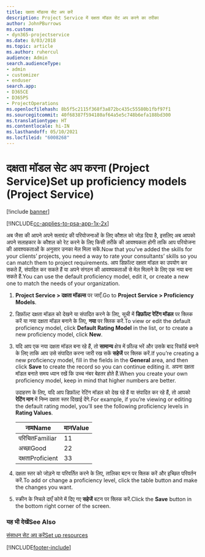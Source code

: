 ```yaml
---
title: दक्षता मॉडल्स सेट अप करें
description: Project Service में दक्षता मॉडल सेट अप करने का तरीका
author: JohnPBurrows
ms.custom:
- dyn365-projectservice
ms.date: 8/03/2018
ms.topic: article
ms.author: ruhercul
audience: Admin
search.audienceType:
- admin
- customizer
- enduser
search.app:
- D365CE
- D365PS
- ProjectOperations
ms.openlocfilehash: 8b5f5c2115f368f3a872bc435c55580b1fbf97f1
ms.sourcegitcommit: 40f68387f594180af64a5e5c748b6efa188bd300
ms.translationtype: HT
ms.contentlocale: hi-IN
ms.lasthandoff: 05/10/2021
ms.locfileid: "6008268"
---
```

# <a name="set-up-proficiency-models-project-service"></a><span data-ttu-id="0cf8b-103">दक्षता मॉडल सेट अप करना (Project Service)</span><span class="sxs-lookup"><span data-stu-id="0cf8b-103">Set up proficiency models (Project Service)</span></span>

[!include [banner](../includes/psa-now-project-operations.md)]

[!INCLUDE[cc-applies-to-psa-app-1x-2x](../includes/cc-applies-to-psa-app-1x-2x.md)]

<span data-ttu-id="0cf8b-104">अब जैसा की आपने अपने क्लायंट की परियोजनाओं के लिए कौशल को जोड़ दिया है, इसलिए अब आपको अपने सलाहकार के कौशल को रेट करने के लिए किसी तरीके की आवश्यकता होगी ताकि आप परियोजना की आवश्यकताओं के अनुसार उनका मेल मिला सकें.</span><span class="sxs-lookup"><span data-stu-id="0cf8b-104">Now that you’ve added the skills for your clients’ projects, you need a way to rate your consultants’ skills so you can match them to project requirements.</span></span> <span data-ttu-id="0cf8b-105">आप डिफ़ॉल्ट दक्षता मॉडल का उपयोग कर सकते हैं, संपादित कर सकते हैं या अपने संगठन की आवश्यकताओं से मेल मिलाने के लिए एक नया बना सकते हैं.</span><span class="sxs-lookup"><span data-stu-id="0cf8b-105">You can use the default proficiency model, edit it, or create a new one to match the needs of your organization.</span></span>  
  
1.  <span data-ttu-id="0cf8b-106">**Project Service > दक्षता मॉडल्स** पर जाएँ.</span><span class="sxs-lookup"><span data-stu-id="0cf8b-106">Go to **Project Service > Proficiency Models**.</span></span>  
  
2.  <span data-ttu-id="0cf8b-107">डिफ़ॉल्ट दक्षता मॉडल को देखने या संपादित करने के लिए, सूची में **डिफ़ॉल्ट रेटिंग मॉडल** पर क्लिक करें या नया दक्षता मॉडल बनाने के लिए, **नया** पर क्लिक करें.</span><span class="sxs-lookup"><span data-stu-id="0cf8b-107">To view or edit the default proficiency model, click **Default Rating Model** in the list, or to create a new proficiency model, click **New**.</span></span>  
  
3.  <span data-ttu-id="0cf8b-108">यदि आप एक नया दक्षता मॉडल बना रहे हैं, तो **सामान्य** क्षेत्र में फ़ील्ड भरें और उसके बाद रिकॉर्ड बनाने के लिए ताकि आप उसे संपादित करना जारी रख सकें **सहेजें** पर क्लिक करें.</span><span class="sxs-lookup"><span data-stu-id="0cf8b-108">If you’re creating a new proficiency model, fill in the fields in the **General** area, and then click **Save** to create the record so you can continue editing it.</span></span> <span data-ttu-id="0cf8b-109">अपना दक्षता मॉडल बनाते समय ध्यान रखें कि उच्च नंबर बेहतर होते हैं.</span><span class="sxs-lookup"><span data-stu-id="0cf8b-109">When you create your own proficiency model, keep in mind that higher numbers are better.</span></span>  
  
     <span data-ttu-id="0cf8b-110">उदाहरण के लिए, यदि आप डिफ़ॉल्ट रेटिंग मॉडल को देख रहे हैं या संपादित कर रहे हैं, तो आपको **रेटिंग मान** में निम्न दक्षता स्तर दिखाई देंगे.</span><span class="sxs-lookup"><span data-stu-id="0cf8b-110">For example, if you’re viewing or editing the default rating model, you’ll see the following proficiency levels in **Rating Values**.</span></span>  
  
    |<span data-ttu-id="0cf8b-111">नाम</span><span class="sxs-lookup"><span data-stu-id="0cf8b-111">Name</span></span>|<span data-ttu-id="0cf8b-112">मान</span><span class="sxs-lookup"><span data-stu-id="0cf8b-112">Value</span></span>|  
    |----------|-----------|  
    |<span data-ttu-id="0cf8b-113">परिचित</span><span class="sxs-lookup"><span data-stu-id="0cf8b-113">Familiar</span></span>|<span data-ttu-id="0cf8b-114">1</span><span class="sxs-lookup"><span data-stu-id="0cf8b-114">1</span></span>|  
    |<span data-ttu-id="0cf8b-115">अच्छा</span><span class="sxs-lookup"><span data-stu-id="0cf8b-115">Good</span></span>|<span data-ttu-id="0cf8b-116">2</span><span class="sxs-lookup"><span data-stu-id="0cf8b-116">2</span></span>|  
    |<span data-ttu-id="0cf8b-117">दक्षता</span><span class="sxs-lookup"><span data-stu-id="0cf8b-117">Proficient</span></span>|<span data-ttu-id="0cf8b-118">3</span><span class="sxs-lookup"><span data-stu-id="0cf8b-118">3</span></span>|  
  
4.  <span data-ttu-id="0cf8b-119">दक्षता स्तर को जोड़ने या परिवर्तित करने के लिए, तालिका बटन पर क्लिक करें और इच्छित परिवर्तन करें.</span><span class="sxs-lookup"><span data-stu-id="0cf8b-119">To add or change a proficiency level, click the table button and make the changes you want.</span></span>  
  
5.  <span data-ttu-id="0cf8b-120">स्‍क्रीन के निचले दाएँ कोने में दिए गए **सहेजें** बटन पर क्लिक करें.</span><span class="sxs-lookup"><span data-stu-id="0cf8b-120">Click the **Save** button in the bottom right corner of the screen.</span></span>  
  
### <a name="see-also"></a><span data-ttu-id="0cf8b-121">यह भी देखें</span><span class="sxs-lookup"><span data-stu-id="0cf8b-121">See Also</span></span>  
 [<span data-ttu-id="0cf8b-122">संसाधन सेट अप करें</span><span class="sxs-lookup"><span data-stu-id="0cf8b-122">Set up resources</span></span>](../psa/set-up-resources.md)


[!INCLUDE[footer-include](../includes/footer-banner.md)]